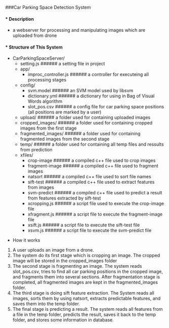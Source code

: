 ###Car Parking Space Detection System
  
#### * Description
  - a webserver for processing and manipulating images which are uploaded from drone
  
#### * Structure of This System

  - CarParkingSpaceServer/
    - setting.js                  ###### a setting file in project
    - app/
      - improc_controller.js      ###### a controller for executeing all processing stages
    - config/
      - svm.model                 ###### an SVM model used by libsvm  
      - dictionary.yml            ###### a dictionary for using in Bag of Visual Words algorithm
      - slot_pos.csv              ###### a config file for car parking space positions (all positions are marked by a user)
    - upload/                     ###### a folder used for containing uploaded images
    - cropped_images/             ###### a folder used for containing cropped images from the first stage
    - fragmented_images/          ###### a folder used for containing fragmented images from the second stage
    - temp/                       ###### a folder used for containing all temp files and ressults from prediction
    - xfiles/
      - crop-image                ###### a compiled c++ file used to crop images
      - fragment-image            ###### a compiled c++ file used to fragment images
      - natsort                   ###### a compiled c++ file used to sort file names
      - sift-test                 ###### a compiled c++ file used to extract features from images
      - svm-predict               ###### a compiled c++ file used to predict a result from features extracted by sift-test
      - xcropping.js              ###### a script file used to execute the crop-image file
      - xfragment.js              ###### a script file to execute the fragment-image file
      - xsift.js                  ###### a script file to execute the sift-test file
      - xsvm.js                   ###### a script file to execute the svm-predict file

 * How it works
  1. A user uploads an image from a drone.
  2. The system do its first stage which is cropping an image. The cropped image will be stored in the cropped_images folder
  3. The second stage is fragmenting an image. The system reads slot_pos.csv, tries to find all car parking positions in the cropped image, and fragments them into several sections. After fragmentation stage is completed, all fragmented images are kept in the fragmented_images folder.
  4. The third stage is doing sift feature extraction. The System reads all images, sorts them by using natsort, extracts predictable features, and saves them into the temp folder.
  5. The final stage is predicting a result. The system reads all features from a file in the temp folder, predicts the result, saves it back to the temp folder, and stores some information in database.

